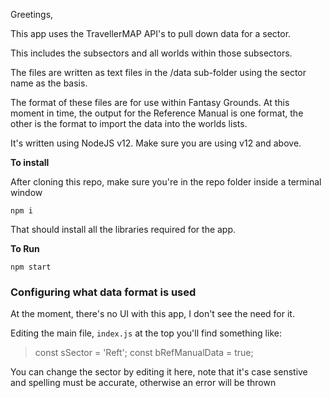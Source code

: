 Greetings,

This app uses the TravellerMAP API's to pull down data for a sector.

This includes the subsectors and all worlds within those subsectors.

The files are written as text files in the /data sub-folder using the sector name as the basis.

The format of these files are for use within Fantasy Grounds.  At this moment in time, the output for the Reference Manual is one format, the other is the format to import the data into the worlds lists.

It's written using NodeJS v12.  Make sure you are using v12 and above.

**To install**

After cloning this repo, make sure you're in the repo folder inside a terminal window

`npm i`

That should install all the libraries required for the app.

**To Run**

`npm start`


### Configuring what data format is used

At the moment, there's no UI with this app, I don't see the need for it.

Editing the main file, `index.js` at the top you'll find something like:

> const sSector = 'Reft';
> const bRefManualData = true;

You can change the sector by editing it here, note that it's case senstive and spelling must be accurate, otherwise an error will be thrown




